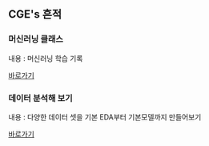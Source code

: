 ## CGE's 흔적

### 머신러닝 클래스
내용 : 머신러닝 학습 기록

[바로가기](https://bestofge.github.io/ML_LIB_CLASS/)

### 데이터 분석해 보기
내용 : 다양한 데이터 셋을 기본 EDA부터 기본모델까지 만들어보기

[바로가기](https://bestofge.github.io/MyDataAnalysis/)
